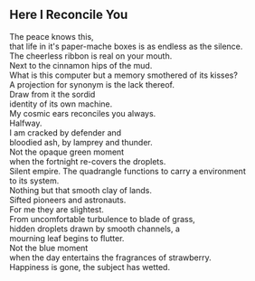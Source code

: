Here I Reconcile You
--------------------
The peace knows this,  
that life in it's paper-mache boxes is as endless as the silence.  
The cheerless ribbon is real on your mouth.  
Next to the cinnamon hips of the mud.  
What is this computer but a memory smothered of its kisses?  
A projection for synonym is the lack thereof.  
Draw from it the sordid  
identity of its own machine.  
My cosmic ears reconciles you always.  
Halfway.  
I am cracked by defender and  
bloodied ash, by lamprey and thunder.  
Not the opaque green moment  
when the fortnight re-covers the droplets.  
Silent empire. The quadrangle functions to carry a environment  
to its system.  
Nothing but that smooth clay of lands.  
Sifted pioneers and astronauts.  
For me they are slightest.  
From uncomfortable turbulence to blade of grass,  
hidden droplets drawn by smooth channels, a  
mourning leaf begins to flutter.  
Not the blue moment  
when the day entertains the fragrances of strawberry.  
Happiness is gone, the subject has wetted.  

